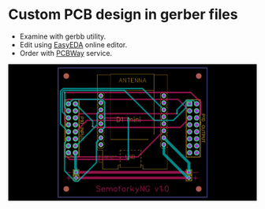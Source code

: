 # Custom PCB design in gerber files

* Examine with gerbb utility.
* Edit using [EasyEDA](https://easyeda.com/) online editor.
* Order with [PCBWay](https://www.pcbway.com/) service.

![PCB overview](PCB.png)